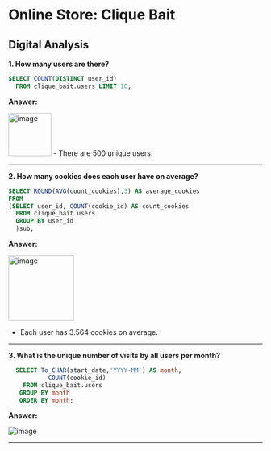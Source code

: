 # Online Store: Clique Bait

## Digital Analysis

**1. How many users are there?**

````sql
SELECT COUNT(DISTINCT user_id)
  FROM clique_bait.users LIMIT 10;
````

**Answer:**

<img width="85" alt="image" src="https://user-images.githubusercontent.com/61902789/132160329-ec3c10f3-29b1-4cba-89f9-0f5f8bc496f9.png">
 - There are 500 unique users.

***

**2. How many cookies does each user have on average?**

````sql
SELECT ROUND(AVG(count_cookies),3) AS average_cookies
FROM
(SELECT user_id, COUNT(cookie_id) AS count_cookies
  FROM clique_bait.users 
  GROUP BY user_id
  )sub;
````

**Answer:**

<img width="130" alt="image" src="https://user-images.githubusercontent.com/61902789/132160461-32b740ba-f1de-443f-b6b3-906bd7ad9b3f.png">

 - Each user has 3.564 cookies on average.

***

**3. What is the unique number of visits by all users per month?**

````sql
  SELECT To_CHAR(start_date,'YYYY-MM') AS month, 
  		   COUNT(cookie_id) 
    FROM clique_bait.users 
   GROUP BY month
   ORDER BY month;
````

**Answer:**

![image](https://user-images.githubusercontent.com/61902789/132160147-3281d7b9-8a2d-472c-ac4f-fbc73457870c.png)

***
